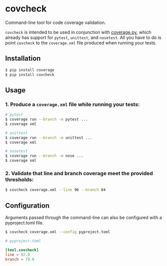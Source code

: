 # covcheck

Command-line tool for code coverage validation.

`covcheck` is intended to be used in conjunction with [coverage.py](https://coverage.readthedocs.io/), which already has support for `pytest`, `unittest`, and `nosetest`. All you have to do is point `covcheck` to the `coverage.xml` file produced when running your tests.

## Installation

```bash
$ pip install coverage
$ pip install covcheck
```

## Usage

### 1. Produce a `coverage.xml` file while running your tests:

```bash
# pytest
$ coverage run --branch -m pytest ...
$ coverage xml

# unittest
$ coverage run --branch -m unittest ...
$ coverage xml

# nosetest
$ coverage run --branch -m nose ...
$ coverage xml
```

### 2. Validate that line and branch coverage meet the provided thresholds:

```bash
$ covcheck coverage.xml --line 96 --branch 84
```

## Configuration

Arguments passed through the command-line can also be configured with a pyproject.toml file.

```bash
$ covcheck coverage.xml --config pyproject.toml
```

```toml
# pyproject.toml

[tool.covcheck]
line = 92.0
branch = 79.0
```
